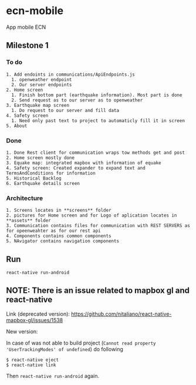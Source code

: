 # ecn-mobile

App mobile ECN 

## Milestone 1

### To do

    1. Add endoints in communications/ApiEndpoints.js
      1. openweather endpoint
      2. Our server endpoints
    2. Home screen
      1. Finish bottom part (earthquake information). Most part is done 
      2. Send request as to our server as to openweather
    3. Earthquake map screen
      1. Do request to our server and fill data
    4. Safety screen
      1. Need only past text to project to automaticly fill it in screen
    5. About

### Done

    1. Done Rest client for communication wraps tow methods get and post
    2. Home screen mostly done
    3. Equake map: integrated mapbox with information of equake
    4. Safety screen: Created expander to expand text and TermsAndConditions for information
    5. Historical Backlog
    6. Earthquake details screen
    
### Architecture

    1. Screens locates in **screens** folder
    2. pictures for Home screen and for Logo of aplication locates in **assets** folder
    3. Communication contains files for communication with REST SERVERS as for opeenweahter as for our rest api
    4. Components contains common components
    5. NAvigator contains navigation components

## Run

    react-native run-android

## NOTE: There is an issue related to mapbox gl and react-native  

Link (deprecated version): https://github.com/nitaliano/react-native-mapbox-gl/issues/1538  

New version: 

In case of was not able to build project (`Cannot read property 'UserTrackingModes' of undefined`) do following  
  
    $ react-native eject  
    $ react-native link

Then `react-native run-android` again.
